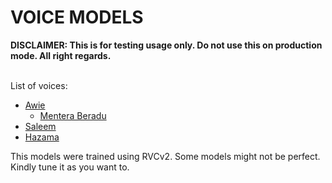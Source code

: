 <h1>VOICE MODELS</h1>
<label><b>DISCLAIMER: This is for testing usage only. Do not use this on production mode. All right regards.</b></label>
<br /><br />
<p>List of voices:</p>
<ul>
  <li>
    <a href="https://github.com/faizulramir/aivoicemodels/releases/tag/awie">Awie</a>
    <ul>
      <li><a href="https://github.com/faizulramir/aivoicemodels/releases/download/awie/Mantera.Beradu.-.Malique.featuring.M.Nasir.awie.Ver.mp3">Mentera Beradu</a></li>
    </ul>
  </li>
  <li><a href="https://github.com/faizulramir/aivoicemodels/releases/tag/saleem">Saleem</a></li>
  <li><a href="https://github.com/faizulramir/aivoicemodels/releases/tag/hazama">Hazama</a></li>
</ul>
<p>This models were trained using RVCv2. Some models might not be perfect. Kindly tune it as you want to.</p>
